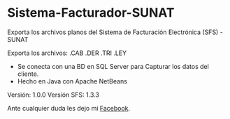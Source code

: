 # Sistema-Facturador-SUNAT
Exporta los archivos planos del Sistema de Facturación Electrónica (SFS) - SUNAT

Exporta los archivos:
.CAB
.DER
.TRI
.LEY

- Se conecta con una BD en SQL Server para Capturar los datos del cliente.
- Hecho en Java con Apache NetBeans

Versión: 1.0.0
Versión SFS: 1.3.3

Ante cualquier duda les dejo mi [Facebook](https://www.facebook.com/omarquinigo/).
